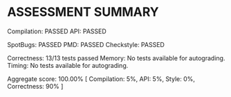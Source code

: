 # ASSESSMENT SUMMARY

Compilation:  PASSED
API:          PASSED

SpotBugs:     PASSED
PMD:          PASSED
Checkstyle:   PASSED

Correctness:  13/13 tests passed
Memory:       No tests available for autograding.
Timing:       No tests available for autograding.

Aggregate score: 100.00%
[ Compilation: 5%, API: 5%, Style: 0%, Correctness: 90% ]
